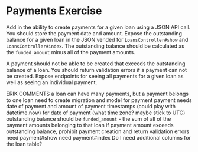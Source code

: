 # Payments Exercise

Add in the ability to create payments for a given loan using a JSON API call. You should store the payment date and amount. Expose the outstanding balance for a given loan in the JSON vended for `LoansController#show` and `LoansController#index`. The outstanding balance should be calculated as the `funded_amount` minus all of the payment amounts.

A payment should not be able to be created that exceeds the outstanding balance of a loan. You should return validation errors if a payment can not be created. Expose endpoints for seeing all payments for a given loan as well as seeing an individual payment.

ERIK COMMENTS
a loan can have many payments, but a payment belongs to one loan
need to create migration and model for payment
payment needs date of payment and amount of payment
timestamps (could play with datetime.now) for date of payment (what time zone? maybe stick to UTC)
outstanding balance should be `funded_amount` - the sum of all of the payment amounts belonging to that loan
if payment amount exceeds outstanding balance, prohibit payment creation and return validation errors
need payment#show
need payment#index
Do I need additional columns for the loan table?
